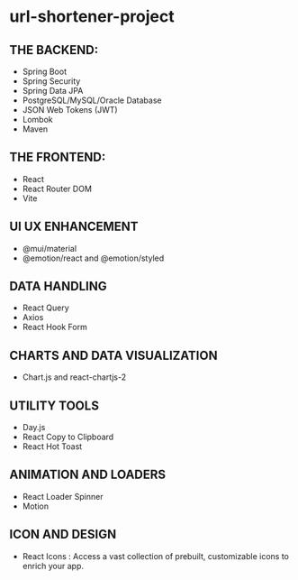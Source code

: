 # url-shortener-project

## THE BACKEND:
- Spring Boot
- Spring Security
- Spring Data JPA
- PostgreSQL/MySQL/Oracle Database
- JSON Web Tokens (JWT)
- Lombok
- Maven

## THE FRONTEND:
- React
- React Router DOM
- Vite

## UI UX ENHANCEMENT
- @mui/material
- @emotion/react and @emotion/styled

## DATA HANDLING
- React Query
- Axios
- React Hook Form

## CHARTS AND DATA VISUALIZATION 
- Chart.js and react-chartjs-2

## UTILITY TOOLS 
- Day.js
- React Copy to Clipboard
- React Hot Toast

## ANIMATION AND LOADERS
- React Loader Spinner
- Motion

## ICON AND DESIGN
- React Icons : Access a vast collection of prebuilt, customizable icons to enrich your app.
